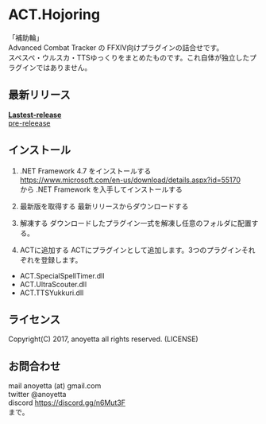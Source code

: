 # ACT.Hojoring
「補助輪」  
Advanced Combat Tracker の FFXIV向けプラグインの詰合せです。  
スペスペ・ウルスカ・TTSゆっくりをまとめたものです。これ自体が独立したプラグインではありません。

## 最新リリース
**[Lastest-release](https://github.com/anoyetta/ACT.Hojoring/releases/latest)**  
[pre-releease](https://github.com/anoyetta/ACT.Hojoring/releases)

## インストール
1. .NET Framework 4.7 をインストールする  
https://www.microsoft.com/en-us/download/details.aspx?id=55170  
から .NET Framework を入手してインストールする

2. 最新版を取得する
最新リリースからダウンロードする

3. 解凍する
ダウンロードしたプラグイン一式を解凍し任意のフォルダに配置する。

4. ACTに追加する
ACTにプラグインとして追加します。3つのプラグインそれぞれを登録します。  
* ACT.SpecialSpellTimer.dll
* ACT.UltraScouter.dll
* ACT.TTSYukkuri.dll

## ライセンス
Copyright(C) 2017, anoyetta all rights reserved.
(LICENSE)

## お問合わせ
mail anoyetta (at) gmail.com  
twitter @anoyetta  
discord https://discord.gg/n6Mut3F  
まで。
